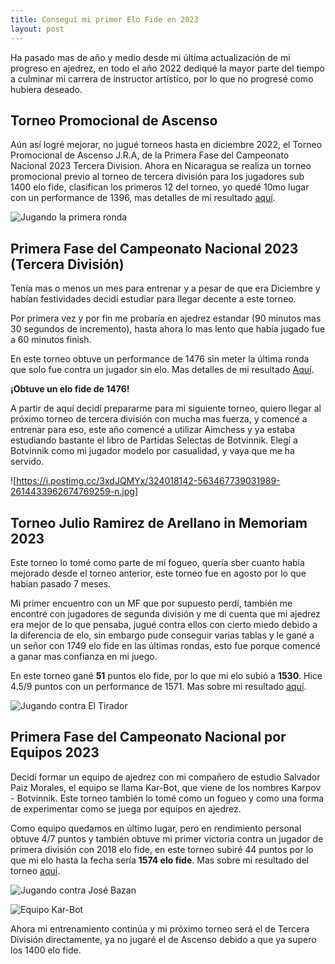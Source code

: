 ```yaml
---
title: Conseguí mi primer Elo Fide en 2023
layout: post
---
```


Ha pasado mas de año y medio desde mi última actualización de mi progreso en ajedrez, en todo el año 2022 dediqué la mayor parte del tiempo a culminar mi carrera de instructor artístico, por lo que no progresé como hubiera deseado.

## Torneo Promocional de Ascenso

Aún así logré mejorar, no jugué torneos hasta en diciembre 2022, el Torneo Promocional de Ascenso J.R.A, de la Primera Fase del Campeonato Nacional 2023 Tercera Division. Ahora en Nicaragua se realiza un torneo promocional previo al torneo de tercera división para los jugadores sub 1400 elo fide, clasifican los primeros 12 del torneo, yo quedé 10mo lugar con un performance de 1396, mas detalles de mi resultado [aquí](https://chess-results.com/tnr707778.aspx?lan=2&art=9&fed=NCA&snr=36).

![Jugando la primera ronda](https://i.postimg.cc/8cW9m5mY/319293682-5868816363185737-5660913663496290978-n.jpg)

## Primera Fase del Campeonato Nacional 2023 (Tercera División)

Tenía mas o menos un mes para entrenar y a pesar de que era Diciembre y habían festividades decidí estudiar para llegar decente a este torneo.

Por primera vez y por fin me probaría en ajedrez estandar (90 minutos mas 30 segundos de incremento), hasta ahora lo mas lento que había jugado fue a 60 minutos finish.

En este torneo obtuve un performance de 1476 sin meter la última ronda que solo fue contra un jugador sin elo. Mas detalles de mi resultado [Aquí](https://chess-results.com/tnr716247.aspx?lan=2&art=9&fed=NCA&snr=60).

**¡Obtuve un elo fide de 1476!**

A partir de aquí decidí prepararme para mi siguiente torneo, quiero llegar al próximo torneo de tercera división con mucha mas fuerza, y comencé a entrenar para eso, este año comencé a utilizar Aimchess y ya estaba estudiando bastante el libro de Partidas Selectas de Botvinnik. Elegí a Botvinnik como mi jugador modelo por casualidad, y vaya que me ha servido.

![https://i.postimg.cc/3xdJQMYx/324018142-563467739031989-2614433962674769259-n.jpg]

## Torneo Julio Ramirez de Arellano in Memoriam 2023

Este torneo lo tomé como parte de mi fogueo, quería sber cuanto había mejorado desde el torneo anterior, este torneo fue en agosto por lo que habian pasado 7 meses.

Mi primer encuentro con un MF que por supuesto perdí, también me encontré con jugadores de segunda división y me di cuenta que mi ajedrez era mejor de lo que pensaba, jugué contra ellos con cierto miedo debido a la diferencia de elo, sin embargo pude conseguir varias tablas y le gané a un señor con 1749 elo fide en las últimas rondas, esto fue porque comencé a ganar mas confianza en mi juego.

En este torneo gané **51** puntos elo fide, por lo que mi elo subió a **1530**. Hice 4.5/9 puntos con un performance de 1571. Mas sobre mi resultado [aquí](https://chess-results.com/tnr796018.aspx?lan=1&art=9&fed=NCA&snr=27).

![Jugando contra El Tirador](https://i.postimg.cc/cHHNwwC4/366181307-2575359955953042-1808023982294893342-n.jpg)

## Primera Fase del Campeonato Nacional por Equipos 2023

Decidí formar un equipo de ajedrez con mi compañero de estudio Salvador Paiz Morales, el equipo se llama Kar-Bot, que viene de los nombres Karpov - Botvinnik. Este torneo también lo tomé como un fogueo y como una forma de experimentar como se juega por equipos en ajedrez.

Como equipo quedamos en último lugar, pero en rendimiento personal obtuve 4/7 puntos y también obtuve mi primer victoria contra un jugador de primera división con 2018 elo fide, en este torneo subiré 44 puntos por lo que mi elo hasta la fecha sería **1574 elo fide**. Mas sobre mi resultado del torneo [aquí](https://chess-results.com/tnr826959.aspx?lan=1&art=9&fed=NCA&snr=73).

![Jugando contra José Bazan](https://i.postimg.cc/rwRpB6NN/Whats-App-Image-2023-10-19-at-9-30-33-PM.jpg)

![Equipo Kar-Bot](https://i.postimg.cc/8zG10FsN/Sin-t-tulo.jpg)

Ahora mi entrenamiento continúa y mi próximo torneo será el de Tercera División directamente, ya no jugaré el de Ascenso debido a que ya supero los 1400 elo fide.
